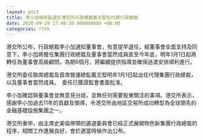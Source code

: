 ```yaml
---
layout: post
title: 李小加明年起退任港交所行政總裁戴志堅任代理行政總裁
date: 2020-09-29 17:48:39.000000000 +08:00
categories: rthk
---
```


港交所公布，行政總裁李小加通知董事會，有意提早退任。經董事會全面支持及同意下，李小加將擔任集團行政總裁及董事會當然成員直至今年底，明年1月1日起將轉任為董事會高級顧問，為期6個月，將繼續提供指導並確保過渡安排順利進行。

港交所委任聯席總裁及首席營運總監戴志堅明年1月1日起出任代理集團行政總裁，以及董事會當然成員。　委任已獲證監會書面批准。

李小加確認與董事會並無意見分歧，並無任何需要股東關注的事項。港交所表示，感謝李小加過去11年的貢獻及領導，令港交所由地區交易所成功轉型為全球領先的金融基礎設施集團之一。

港交所重申，由主席史美倫帶領的遴選委員會已經正式展開物色新集團行政總裁的程序，相關工作進展良好，會於適當時候作出公布。
